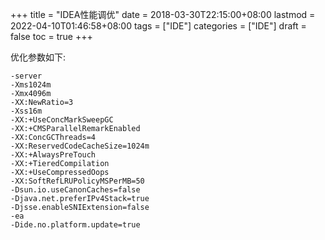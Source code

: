 +++
title = "IDEA性能调优"
date = 2018-03-30T22:15:00+08:00
lastmod = 2022-04-10T01:46:58+08:00
tags = ["IDE"]
categories = ["IDE"]
draft = false
toc = true
+++

优化参数如下:

```text
-server
-Xms1024m
-Xmx4096m
-XX:NewRatio=3
-Xss16m
-XX:+UseConcMarkSweepGC
-XX:+CMSParallelRemarkEnabled
-XX:ConcGCThreads=4
-XX:ReservedCodeCacheSize=1024m
-XX:+AlwaysPreTouch
-XX:+TieredCompilation
-XX:+UseCompressedOops
-XX:SoftRefLRUPolicyMSPerMB=50
-Dsun.io.useCanonCaches=false
-Djava.net.preferIPv4Stack=true
-Djsse.enableSNIExtension=false
-ea
-Dide.no.platform.update=true
```
